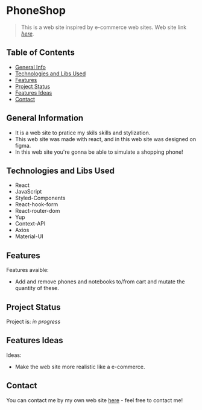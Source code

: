 # PhoneShop
> This is a web site inspired by e-commerce web sites.
> Web site link [_here_](https://phoneshop-eosin.vercel.app/).

## Table of Contents
* [General Info](#general-information)
* [Technologies and Libs Used](#technologies-and-libs-used)
* [Features](#features)
* [Project Status](#project-status)
* [Features Ideas](#features-ideas)
* [Contact](#contact)



## General Information
- It is a web site to pratice my skils skills and stylization. 
- This web site was made with react, and in this web site was designed on figma.
- In this web site you're gonna be able to simulate a shopping phone!


## Technologies and Libs Used
- React 
- JavaScript
- Styled-Components
- React-hook-form
- React-router-dom
- Yup
- Context-API
- Axios
- Material-UI


## Features
Features avaible:
- Add and remove phones and notebooks to/from cart and mutate the quantity of these.


## Project Status
Project is: _in progress_


## Features Ideas

Ideas:
- Make the web site more realistic like a e-commerce.


## Contact
You can contact me by my own web site [here](https://portifolio-p.vercel.app/#contact-me) - feel free to contact me!

